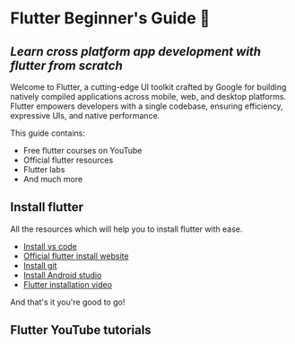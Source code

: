 
# Flutter Beginner's Guide 🚀
## _Learn cross platform app development with flutter from scratch_

Welcome to Flutter, a cutting-edge UI toolkit crafted by Google for building natively compiled applications across mobile, web, and desktop platforms. Flutter empowers developers with a single codebase, ensuring efficiency, expressive UIs, and native performance.

This guide contains:
- Free flutter courses on YouTube
- Official flutter resources
- Flutter labs
- And much more

## Install flutter
All the resources which will help you to install flutter with ease.
- [Install vs code](https://code.visualstudio.com/download)
- [Official flutter install website](https://docs.flutter.dev/get-started/install?gclid=CjwKCAiA9dGqBhAqEiwAmRpTCzg1BT5ocJ1q3O_TbU_wuYy0ORg6ngi7JVLl4GGpy6U81xOnZOv5jRoCsbUQAvD_BwE&gclsrc=aw.ds)
- [Install git](https://git-scm.com/downloads)
- [Install Android studio](https://developer.android.com/studio)
- [Flutter installation video](https://www.youtube.com/watch?v=7b4BoyRHx-c)

And that's it you're good to go!


## Flutter YouTube tutorials
